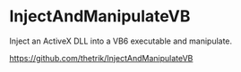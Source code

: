 # InjectAndManipulateVB
 Inject an ActiveX DLL into a VB6 executable and manipulate.


https://github.com/thetrik/InjectAndManipulateVB